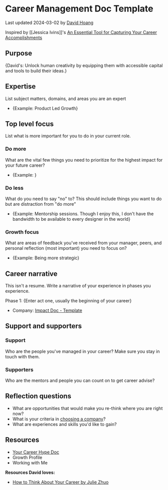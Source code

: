 # Career Management Doc Template
Last updated 2024-03-02 by [David Hoang](https://github.com/davidhoang)

Inspired by [[Jessica Ivins]]'s [An Essential Tool for Capturing Your Career Accomplishments](https://alistapart.com/article/the-career-management-document/)

## Purpose
{David's: Unlock human creativity by equipping them with accessible capital and tools to build their ideas.}

## Expertise
List subject matters, domains, and areas you are an expert

- {Example: Product Led Growth}

## Top level focus
List what is more important for you to do in your current role.

### Do more
What are the vital few things you need to prioritize for the highest impact for your future career?

- {Example: }

### Do less
What do you need to say "no" to? This should include things you want to do but are distraction from "do more"

- {Example: Mentorship sessions. Though I enjoy this, I don't have the bandwidth to be available to every designer in the world}

### Growth focus
What are areas of feedback you've received from your manager, peers, and personal reflection (most important) you need to focus on?

- {Example: Being more strategic}

## Career narrative
This isn't a resume. Write a narrative of your experience in phases you experience.

Phase 1: {Enter act one, usually the beginning of your career}
- Company: [Impact Doc - Template](/impact-doc-template.md)

## Support and supporters

### Support
Who are the people you've managed in your career? Make sure you stay in touch with them.

### Supporters
Who are the mentors and people you can count on to get career advise?

## Reflection questions
- What are opportunities that would make you re-think where you are right now?
- What is your criteria in [choosing a company](https://www.proofofconcept.pub/p/choosing-a-company-to-join)?
- What are experiences and skills you'd like to gain?

## Resources
- [Your Career Hype Doc](https://medium.com/@davidhoang/your-career-hype-doc-74bfdd2ca87c)
- Growth Profile
- Working with Me  

**Resources David loves:**
- [How to Think About Your Career by Julie Zhuo](https://medium.com/the-year-of-the-looking-glass/how-to-think-about-your-career-abf5300eba08)